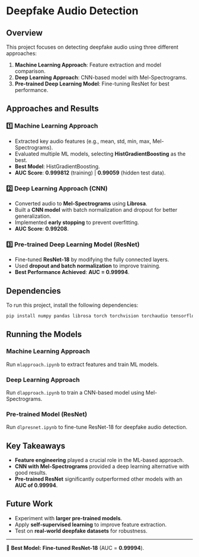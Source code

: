 # Deepfake Audio Detection

## Overview
This project focuses on detecting deepfake audio using three different approaches:
1. **Machine Learning Approach**: Feature extraction and model comparison.
2. **Deep Learning Approach**: CNN-based model with Mel-Spectrograms.
3. **Pre-trained Deep Learning Model**: Fine-tuning ResNet for best performance.

## Approaches and Results

### 1️⃣ Machine Learning Approach
- Extracted key audio features (e.g., mean, std, min, max, Mel-Spectrograms).
- Evaluated multiple ML models, selecting **HistGradientBoosting** as the best.
- **Best Model**: HistGradientBoosting.
- **AUC Score**: **0.999812** (training) | **0.99059** (hidden test data).

### 2️⃣ Deep Learning Approach (CNN)
- Converted audio to **Mel-Spectrograms** using **Librosa**.
- Built a **CNN model** with batch normalization and dropout for better generalization.
- Implemented **early stopping** to prevent overfitting.
- **AUC Score**: **0.99208**.

### 3️⃣ Pre-trained Deep Learning Model (ResNet)
- Fine-tuned **ResNet-18** by modifying the fully connected layers.
- Used **dropout and batch normalization** to improve training.
- **Best Performance Achieved**: **AUC = 0.99994**.

## Dependencies
To run this project, install the following dependencies:
```bash
pip install numpy pandas librosa torch torchvision torchaudio tensorflow tqdm lightgbm catboost
```

## Running the Models

### Machine Learning Approach
Run `mlapproach.ipynb` to extract features and train ML models.

### Deep Learning Approach
Run `dlapproach.ipynb` to train a CNN-based model using Mel-Spectrograms.

### Pre-trained Model (ResNet)
Run `dlpresnet.ipynb` to fine-tune ResNet-18 for deepfake audio detection.

## Key Takeaways
- **Feature engineering** played a crucial role in the ML-based approach.
- **CNN with Mel-Spectrograms** provided a deep learning alternative with good results.
- **Pre-trained ResNet** significantly outperformed other models with an **AUC of 0.99994**.

## Future Work
- Experiment with **larger pre-trained models**.
- Apply **self-supervised learning** to improve feature extraction.
- Test on **real-world deepfake datasets** for robustness.

---
🚀 **Best Model:** **Fine-tuned ResNet-18** (AUC = **0.99994**).

